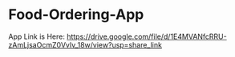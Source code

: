# Food-Ordering-App

App Link is Here: https://drive.google.com/file/d/1E4MVANfcRRU-zAmLjsaOcmZ0VvIv_18w/view?usp=share_link
